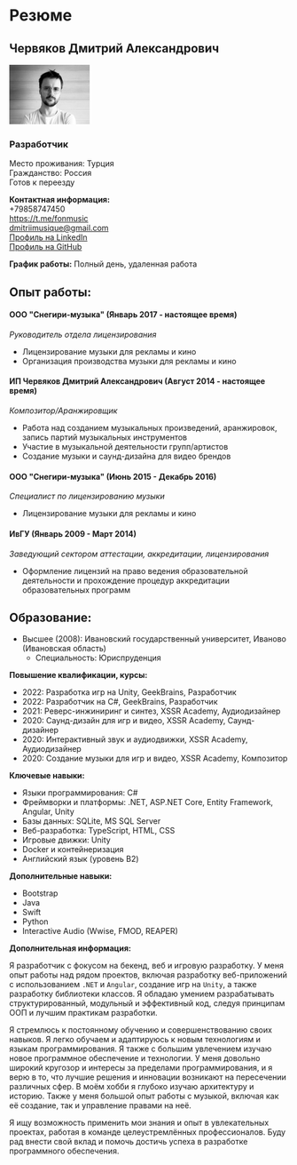 # Резюме

## Червяков Дмитрий Александрович 
<img src="images/me.jpg" alt="Описание изображения" width="145" height="107">

### Разработчик

Место проживания: Турция  
Гражданство: Россия  
Готов к переезду

**Контактная информация:**  
+79858747450  
https://t.me/fonmusic   
dmitriimusique@gmail.com  
[Профиль на LinkedIn](https://www.linkedin.com/in/dmitriicherviakov/)  
[Профиль на GitHub](https://github.com/fonmusic)

**График работы:** Полный день, удаленная работа

## **Опыт работы:**

#### ООО "Снегири-музыка" (Январь 2017 - настоящее время)
_Руководитель отдела лицензирования_
- Лицензирование музыки для рекламы и кино
- Организация производства музыки для рекламы и кино

#### ИП Червяков Дмитрий Александрович (Август 2014 - настоящее время)
_Композитор/Аранжировщик_
- Работа над созданием музыкальных произведений, аранжировок, запись партий музыкальных инструментов
- Участие в музыкальной деятельности групп/артистов
- Создание музыки и саунд-дизайна для видео брендов

#### ООО "Снегири-музыка" (Июнь 2015 - Декабрь 2016)
_Специалист по лицензированию музыки_
- Лицензирование музыки для рекламы и кино

#### ИвГУ (Январь 2009 - Март 2014)
_Заведующий сектором аттестации, аккредитации, лицензирования_
- Оформление лицензий на право ведения образовательной деятельности и прохождение процедур аккредитации образовательных программ

## **Образование:**
- Высшее (2008): Ивановский государственный университет, Иваново (Ивановская область)
  - Специальность: Юриспруденция

**Повышение квалификации, курсы:**
- 2022: Разработка игр на Unity, GeekBrains, Разработчик
- 2022: Разработчик на C#, GeekBrains, Разработчик
- 2021: Реверс-инжиниринг и синтез, XSSR Academy, Аудиодизайнер
- 2020: Саунд-дизайн для игр и видео, XSSR Academy, Саунд-дизайнер
- 2020: Интерактивный звук и аудиодвижки, XSSR Academy, Аудиодизайнер
- 2020: Создание музыки для игр и видео, XSSR Academy, Композитор

**Ключевые навыки:**
- Языки программирования: C#
- Фреймворки и платформы: .NET, ASP.NET Core, Entity Framework, Angular, Unity
- Базы данных: SQLite, MS SQL Server
- Веб-разработка: TypeScript, HTML, CSS
- Игровые движки: Unity
- Docker и контейнеризация
- Английский язык (уровень B2)

**Дополнительные навыки:**
- Bootstrap
- Java
- Swift
- Python
- Interactive Audio (Wwise, FMOD, REAPER)

**Дополнительная информация:**

Я разработчик с фокусом на бекенд, веб и игровую разработку. 
У меня опыт работы над рядом проектов, включая разработку веб-приложений с использованием `.NET` и `Angular`, создание игр на `Unity`, а также разработку библиотеки классов. Я обладаю умением разрабатывать структурированный, модульный и эффективный код, следуя принципам ООП и лучшим практикам разработки.

Я стремлюсь к постоянному обучению и совершенствованию своих навыков. Я легко обучаем и адаптируюсь к новым технологиям и языкам программирования. Я также с большим увлечением изучаю новое программное обеспечение и технологии. У меня довольно широкий кругозор и интересы за пределами программирования, и я верю в то, что лучшие решения и инновации возникают на пересечении различных сфер. В моём хобби я глубоко изучаю архитектуру и историю. Также у меня большой опыт работы с музыкой, включая как её создание, так и управление правами на неё.

Я ищу возможность применить мои знания и опыт в увлекательных проектах, работая в команде целеустремлённых профессионалов. Буду рад внести свой вклад и помочь достичь успеха в разработке программного обеспечения.